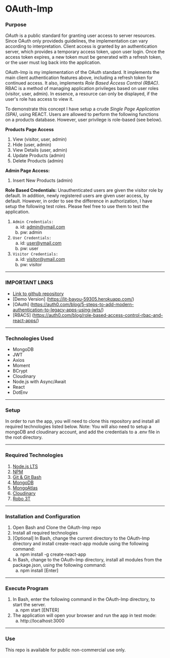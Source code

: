 <style type="text/css">
    ol ol { list-style-type: lower-alpha; }
</style>
# OAuth-Imp

### **Purpose**
*OAuth* is a public standard for granting user access to server resources.  Since OAuth only provideds guidelines, the implementation can vary according to interpretation.  Client access is granted by an authentication server, which provides a temporary access token, upon user login.  Once the access token expires, a new token must be generated with a refresh token, or the user must log back into the application.

OAuth-Imp is my implementation of the OAuth standard.  It implements the main client  authentication features above, including a refresh token for continued access.  It also, implements *Role Based Access Control (RBAC)*.  RBAC is a method of managing application privileges based on user roles (visitor, user, admin).  In essence, a resource can only be displayed, if the user's role has access to view it.

To demonstrate this concept I have setup a crude *Single Page Application (SPA)*, using REACT.  Users are allowed to perform the following functions on a products database.  However, user privilege is role-based (see below).     

**Products Page Access**
1. View (visitor, user, admin)
2. Hide (user, admin)
3. View Details (user, admin)
4. Update Products (admin)
5. Delete Products  (admin)

**Admin Page Access:**
1. Insert New Products (admin)

**Role Based Credentials:**
Unauthenticated users are given the visitor role by default.  In addition, newly registered users are given user access, by default.  However, in order to see the difference in authorization, I have setup the following test roles.  Please feel free to use them to test the application.

1.  `Admin Credentials:`
    1. id: admin@ymail.com
    2. pw: admin
1. `User Credentials:`
    1. id: user@ymail.com
    2. pw: user
1. `Visitor Credentials:`
    1. id: visitor@ymail.com
    1. pw: visitor

---
### **IMPORTANT LINKS**
* [Link to github repository](https://github.com/tlockhart/DEV_Front_BACK_OAuth)
* [Demo Version] (https://lit-bayou-59305.herokuapp.com/)
* [OAuth] (https://auth0.com/blog/5-steps-to-add-modern-authentication-to-legacy-apps-using-jwts/)
* [RBACS] (https://auth0.com/blog/role-based-access-control-rbac-and-react-apps/)
---
### **Technologies Used**

- MongoDB
- JWT
- Axios
- Moment
- BCrypt
- Cloudinary
- Node.js with Async/Await
- React
- DotEnv
---
### **Setup**

In order to run the app, you will need to clone this repository and install all required technologies listed below.  Note: You will also need to setup a mongoDB and cloudinary account, and add the credentials to a .env file in the root directory.
___
### **Required Technologies**

1. [Node.js LTS](https://nodejs.org/en/)<br/>
2. [NPM](https://www.npmjs.com/get-npm)<br/>
3. [Git & Git Bash](https://git-scm.com/downloads)<br/>
4. [MongoDB](https://docs.mongodb.com/manual/tutorial/install-mongodb-on-windows/)<br/>
5. [MongoAtlas](https://account.mongodb.com/account/login)<br/>
6. [Cloudinary](https://cloudinary.com/)<br/>
7. [Robo 3T](https://robomongo.org/download)<br/>
---
### **Installation and Configuration**

1. Open Bash and Clone the OAuth-Imp repo
2. Install all required technologies
3. [Optional] In Bash, change the current directory to the OAuth-Imp directory and install create-react-app module using the following command:
    1. npm install -g create-react-app
4. In Bash, change to the OAuth-Imp directory, install all modules from the package.json, using the following command:
    1. npm install [Enter]
___
### **Execute Program**

1. In Bash, enter the following command in the OAuth-Imp directory, to start the server.
    1. npm start [ENTER]
2. The application will open your browser and run the app in test mode:
    1. http://localhost:3000
___
### **Use**
This repo is available for public non-commercial use only.
